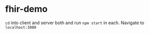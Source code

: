 # fhir-demo

`cd` into client and server both and run `npm start` in each. Navigate to `localhost:3000`
